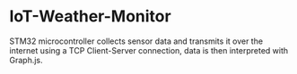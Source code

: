 # IoT-Weather-Monitor
STM32 microcontroller collects sensor data and transmits it over the internet using a TCP Client-Server connection, data is then interpreted with Graph.js.
